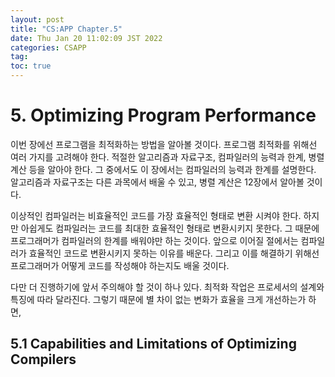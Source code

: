```yaml
---
layout: post
title: "CS:APP Chapter.5"
date: Thu Jan 20 11:02:09 JST 2022
categories: CSAPP
tag:
toc: true
---
```


# 5. Optimizing Program Performance

이번 장에선 프로그램을 최적화하는 방법을 알아볼 것이다.
프로그램 최적화를 위해선 여러 가지를 고려해야 한다.
적절한 알고리즘과 자료구조, 컴파일러의 능력과 한계, 병렬 계산 등을 알아야 한다.
그 중에서도 이 장에서는 컴파일러의 능력과 한계를 설명한다.
알고리즘과 자료구조는 다른 과목에서 배울 수 있고, 병렬 계산은 12장에서 알아볼 것이다.

이상적인 컴파일러는 비효율적인 코드를 가장 효율적인 형태로 변환 시켜야 한다.
하지만 아쉽게도 컴파일러는 코드를 최대한 효율적인 형태로 변환시키지 못한다.
그 때문에 프로그래머가 컴파일러의 한계를 배워야만 하는 것이다.
앞으로 이어질 절에서는 컴파일러가 효율적인 코드로 변환시키지 못하는 이유를 배운다.
그리고 이를 해결하기 위해선 프로그래머가 어떻게 코드를 작성해야 하는지도 배울 것이다.

다만 더 진행하기에 앞서 주의해야 할 것이 하나 있다.
최적화 작업은 프로세서의 설계와 특징에 따라 달라진다.
그렇기 때문에 별 차이 없는 변화가 효율을 크게 개선하는가 하면,

## 5.1 Capabilities and Limitations of Optimizing Compilers
